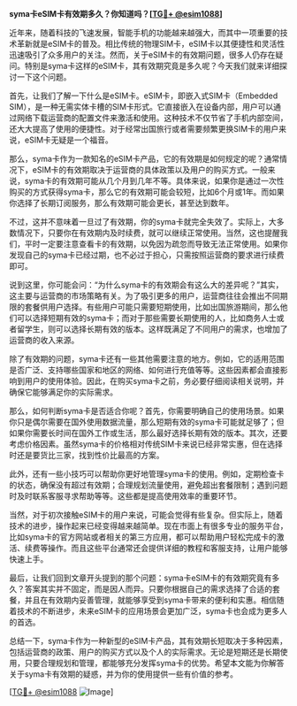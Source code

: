 **syma卡eSIM卡有效期多久？你知道吗？[[TG💪+ @esim1088](https://t.me/s/esim1088)]**

近年来，随着科技的飞速发展，智能手机的功能越来越强大，而其中一项重要的技术革新就是eSIM卡的普及。相比传统的物理SIM卡，eSIM卡以其便捷性和灵活性迅速吸引了众多用户的关注。然而，关于eSIM卡的有效期问题，很多人仍存在疑问。特别是syma卡这样的eSIM卡，其有效期究竟是多久呢？今天我们就来详细探讨一下这个问题。

首先，让我们了解一下什么是eSIM卡。eSIM卡，即嵌入式SIM卡（Embedded SIM），是一种无需实体卡槽的SIM卡形式。它直接嵌入在设备内部，用户可以通过网络下载运营商的配置文件来激活和使用。这种技术不仅节省了手机内部空间，还大大提高了使用的便捷性。对于经常出国旅行或者需要频繁更换SIM卡的用户来说，eSIM卡无疑是一个福音。

那么，syma卡作为一款知名的eSIM卡产品，它的有效期是如何规定的呢？通常情况下，eSIM卡的有效期取决于运营商的具体政策以及用户的购买方式。一般来说，syma卡的有效期可能从几个月到几年不等。具体来说，如果你是通过一次性购买的方式获得syma卡，那么它的有效期可能会较短，比如6个月或1年。而如果你选择了长期订阅服务，那么有效期可能会更长，甚至达到数年。

不过，这并不意味着一旦过了有效期，你的syma卡就完全失效了。实际上，大多数情况下，只要你在有效期内及时续费，就可以继续正常使用。当然，这也提醒我们，平时一定要注意查看卡的有效期，以免因为疏忽而导致无法正常使用。如果你发现自己的syma卡已经过期，也不必过于担心，只需按照运营商的要求进行续费即可。

说到这里，你可能会问：“为什么syma卡的有效期会有这么大的差异呢？”其实，这主要与运营商的市场策略有关。为了吸引更多的用户，运营商往往会推出不同期限的套餐供用户选择。有些用户可能只需要短期使用，比如出国旅游期间，那么他们可以选择短期有效的syma卡；而对于那些需要长期使用的人，比如商务人士或者留学生，则可以选择长期有效的版本。这样既满足了不同用户的需求，也增加了运营商的收入来源。

除了有效期的问题，syma卡还有一些其他需要注意的地方。例如，它的适用范围是否广泛、支持哪些国家和地区的网络、如何进行充值等等。这些因素都会直接影响到用户的使用体验。因此，在购买syma卡之前，务必要仔细阅读相关说明，并确保它能够满足你的实际需求。

那么，如何判断syma卡是否适合你呢？首先，你需要明确自己的使用场景。如果你只是偶尔需要在国外使用数据流量，那么短期有效的syma卡可能就足够了；但如果你需要长时间在国外工作或生活，那么最好选择长期有效的版本。其次，还要考虑价格因素。虽然syma卡的价格相对传统SIM卡来说已经非常实惠，但在选择时还是要货比三家，找到性价比最高的方案。

此外，还有一些小技巧可以帮助你更好地管理syma卡的使用。例如，定期检查卡的状态，确保没有超过有效期；合理规划流量使用，避免超出套餐限制；遇到问题时及时联系客服寻求帮助等等。这些都是提高使用效率的重要环节。

当然，对于初次接触eSIM卡的用户来说，可能会觉得有些复杂。但实际上，随着技术的进步，操作起来已经变得越来越简单。现在市面上有很多专业的服务平台，比如syma卡的官方网站或者相关的第三方应用，都可以帮助用户轻松完成卡的激活、续费等操作。而且这些平台通常还会提供详细的教程和客服支持，让用户能够快速上手。

最后，让我们回到文章开头提到的那个问题：syma卡eSIM卡的有效期究竟有多久？答案其实并不固定，而是因人而异。只要你根据自己的需求选择了合适的套餐，并且在有效期内妥善管理，就能够享受到syma卡带来的便利和实惠。相信随着技术的不断进步，未来eSIM卡的应用场景会更加广泛，syma卡也会成为更多人的首选。

总结一下，syma卡作为一种新型的eSIM卡产品，其有效期长短取决于多种因素，包括运营商的政策、用户的购买方式以及个人的实际需求。无论是短期还是长期使用，只要合理规划和管理，都能够充分发挥syma卡的优势。希望本文能为你解答关于syma卡有效期的疑惑，并为你的使用提供一些有价值的参考。

[[TG💪+ @esim1088](https://t.me/s/esim1088) ![Image](https://i.postimg.cc/4NQfJmqS/Snipaste-2025-05-13-00-14-12.png)]